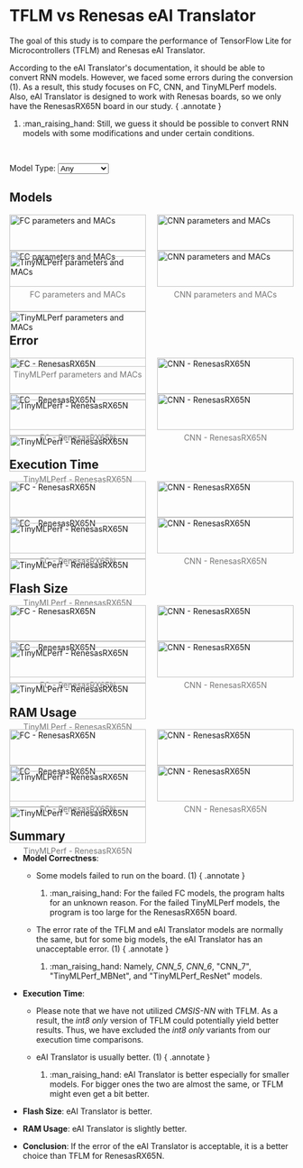 # TFLM vs Renesas eAI Translator

The goal of this study is to compare the performance of TensorFlow Lite for Microcontrollers (TFLM) and Renesas eAI Translator.

According to the eAI Translator's documentation, it should be able to convert RNN models. However, we faced some errors during the conversion (1). As a result, this study focuses on FC, CNN, and TinyMLPerf models. Also, eAI Translator is designed to work with Renesas boards, so we only have the RenesasRX65N board in our study.
{ .annotate }

1.  :man_raising_hand: Still, we guess it should be possible to convert RNN models with some modifications and under certain conditions.

<br/>

Model Type:
<select id="modelTypeSelect">
    <option value="Any">Any</option>
    <option value="FC">FC</option>
    <option value="CNN">CNN</option>
    <option value="TinyMLPerf">TinyMLPerf</option>
</select>

## Models

<div class="image-container">
<figure markdown="span" class="FC Renesas">
    <img src="../../figures/results/TFLM vs eAI Translator/TFLM vs eAI Translator - FC - Renesas/params_MACs.png#only-light" alt="FC parameters and MACs">
    <img src="../../figures/results/TFLM vs eAI Translator/TFLM vs eAI Translator - FC - Renesas/dark/params_MACs.png#only-dark" alt="FC parameters and MACs">
    <figcaption>FC parameters and MACs</figcaption>
</figure>

<figure markdown="span" class="CNN Renesas">
    <img src="../../figures/results/TFLM vs eAI Translator/TFLM vs eAI Translator - CNN - Renesas/params_MACs.png#only-light" alt="CNN parameters and MACs">
    <img src="../../figures/results/TFLM vs eAI Translator/TFLM vs eAI Translator - CNN - Renesas/dark/params_MACs.png#only-dark" alt="CNN parameters and MACs">
    <figcaption>CNN parameters and MACs</figcaption>
</figure>

<figure markdown="span" class="TinyMLPerf Renesas">
    <img src="../../figures/results/TFLM vs eAI Translator/TFLM vs eAI Translator - TinyMLPerf - Renesas/params_MACs.png#only-light" alt="TinyMLPerf parameters and MACs">
    <img src="../../figures/results/TFLM vs eAI Translator/TFLM vs eAI Translator - TinyMLPerf - Renesas/dark/params_MACs.png#only-dark" alt="TinyMLPerf parameters and MACs">
    <figcaption>TinyMLPerf parameters and MACs</figcaption>
</figure>
</div>

## Error

<div class="image-container">
<figure markdown="span" class="FC Renesas">
    <img src="../../figures/results/TFLM vs eAI Translator/TFLM vs eAI Translator - FC - Renesas/error.png#only-light" alt="FC - RenesasRX65N">
    <img src="../../figures/results/TFLM vs eAI Translator/TFLM vs eAI Translator - FC - Renesas/dark/error.png#only-dark" alt="FC - RenesasRX65N">
    <figcaption>FC - RenesasRX65N</figcaption>
</figure>

<figure markdown="span" class="CNN Renesas">
    <img src="../../figures/results/TFLM vs eAI Translator/TFLM vs eAI Translator - CNN - Renesas/error.png#only-light" alt="CNN - RenesasRX65N">
    <img src="../../figures/results/TFLM vs eAI Translator/TFLM vs eAI Translator - CNN - Renesas/dark/error.png#only-dark" alt="CNN - RenesasRX65N">
    <figcaption>CNN - RenesasRX65N</figcaption>
</figure>

<figure markdown="span" class="TinyMLPerf Renesas">
    <img src="../../figures/results/TFLM vs eAI Translator/TFLM vs eAI Translator - TinyMLPerf - Renesas/error.png#only-light" alt="TinyMLPerf - RenesasRX65N">
    <img src="../../figures/results/TFLM vs eAI Translator/TFLM vs eAI Translator - TinyMLPerf - Renesas/dark/error.png#only-dark" alt="TinyMLPerf - RenesasRX65N">
    <figcaption>TinyMLPerf - RenesasRX65N</figcaption>
</figure>
</div>

## Execution Time

<div class="image-container">
<figure markdown="span" class="FC Renesas">
    <img src="../../figures/results/TFLM vs eAI Translator/TFLM vs eAI Translator - FC - Renesas/exe.png#only-light" alt="FC - RenesasRX65N">
    <img src="../../figures/results/TFLM vs eAI Translator/TFLM vs eAI Translator - FC - Renesas/dark/exe.png#only-dark" alt="FC - RenesasRX65N">
    <figcaption>FC - RenesasRX65N</figcaption>
</figure>

<figure markdown="span" class="CNN Renesas">
    <img src="../../figures/results/TFLM vs eAI Translator/TFLM vs eAI Translator - CNN - Renesas/exe.png#only-light" alt="CNN - RenesasRX65N">
    <img src="../../figures/results/TFLM vs eAI Translator/TFLM vs eAI Translator - CNN - Renesas/dark/exe.png#only-dark" alt="CNN - RenesasRX65N">
    <figcaption>CNN - RenesasRX65N</figcaption>
</figure>

<figure markdown="span" class="TinyMLPerf Renesas">
    <img src="../../figures/results/TFLM vs eAI Translator/TFLM vs eAI Translator - TinyMLPerf - Renesas/exe.png#only-light" alt="TinyMLPerf - RenesasRX65N">
    <img src="../../figures/results/TFLM vs eAI Translator/TFLM vs eAI Translator - TinyMLPerf - Renesas/dark/exe.png#only-dark" alt="TinyMLPerf - RenesasRX65N">
    <figcaption>TinyMLPerf - RenesasRX65N</figcaption>
</figure>
</div>

## Flash Size

<div class="image-container">
<figure markdown="span" class="FC Renesas">
    <img src="../../figures/results/TFLM vs eAI Translator/TFLM vs eAI Translator - FC - Renesas/flash.png#only-light" alt="FC - RenesasRX65N">
    <img src="../../figures/results/TFLM vs eAI Translator/TFLM vs eAI Translator - FC - Renesas/dark/flash.png#only-dark" alt="FC - RenesasRX65N">
    <figcaption>FC - RenesasRX65N</figcaption>
</figure>

<figure markdown="span" class="CNN Renesas">
    <img src="../../figures/results/TFLM vs eAI Translator/TFLM vs eAI Translator - CNN - Renesas/flash.png#only-light" alt="CNN - RenesasRX65N">
    <img src="../../figures/results/TFLM vs eAI Translator/TFLM vs eAI Translator - CNN - Renesas/dark/flash.png#only-dark" alt="CNN - RenesasRX65N">
    <figcaption>CNN - RenesasRX65N</figcaption>
</figure>

<figure markdown="span" class="TinyMLPerf Renesas">
    <img src="../../figures/results/TFLM vs eAI Translator/TFLM vs eAI Translator - TinyMLPerf - Renesas/flash.png#only-light" alt="TinyMLPerf - RenesasRX65N">
    <img src="../../figures/results/TFLM vs eAI Translator/TFLM vs eAI Translator - TinyMLPerf - Renesas/dark/flash.png#only-dark" alt="TinyMLPerf - RenesasRX65N">
    <figcaption>TinyMLPerf - RenesasRX65N</figcaption>
</figure>
</div>

## RAM Usage

<div class="image-container">
<figure markdown="span" class="FC Renesas">
    <img src="../../figures/results/TFLM vs eAI Translator/TFLM vs eAI Translator - FC - Renesas/ram.png#only-light" alt="FC - RenesasRX65N">
    <img src="../../figures/results/TFLM vs eAI Translator/TFLM vs eAI Translator - FC - Renesas/dark/ram.png#only-dark" alt="FC - RenesasRX65N">
    <figcaption>FC - RenesasRX65N</figcaption>
</figure>

<figure markdown="span" class="CNN Renesas">
    <img src="../../figures/results/TFLM vs eAI Translator/TFLM vs eAI Translator - CNN - Renesas/ram.png#only-light" alt="CNN - RenesasRX65N">
    <img src="../../figures/results/TFLM vs eAI Translator/TFLM vs eAI Translator - CNN - Renesas/dark/ram.png#only-dark" alt="CNN - RenesasRX65N">
    <figcaption>CNN - RenesasRX65N</figcaption>
</figure>

<figure markdown="span" class="TinyMLPerf Renesas">
    <img src="../../figures/results/TFLM vs eAI Translator/TFLM vs eAI Translator - TinyMLPerf - Renesas/ram.png#only-light" alt="TinyMLPerf - RenesasRX65N">
    <img src="../../figures/results/TFLM vs eAI Translator/TFLM vs eAI Translator - TinyMLPerf - Renesas/dark/ram.png#only-dark" alt="TinyMLPerf - RenesasRX65N">
    <figcaption>TinyMLPerf - RenesasRX65N</figcaption>
</figure>
</div>

## Summary

- **Model Correctness**:
    - Some models failed to run on the board. (1)
    { .annotate }

        1.  :man_raising_hand: For the failed FC models, the program halts for an unknown reason. For the failed TinyMLPerf models, the program is too large for the RenesasRX65N board.

    - The error rate of the TFLM and eAI Translator models are normally the same, but for some big models, the eAI Translator has an unacceptable error. (1)
    { .annotate }

        1.  :man_raising_hand: Namely, *CNN_5*, *CNN_6*, "CNN_7", "TinyMLPerf_MBNet", and "TinyMLPerf_ResNet" models.

- **Execution Time**:
    - Please note that we have not utilized *CMSIS-NN* with TFLM. As a result, the *int8 only* version of TFLM could potentially yield better results. Thus, we have excluded the *int8 only* variants from our execution time comparisons.

    - eAI Translator is usually better. (1)
    { .annotate }

        1.  :man_raising_hand: eAI Translator is better especially for smaller models. For bigger ones the two are almost the same, or TFLM might even get a bit better.

- **Flash Size**: eAI Translator is better.

- **RAM Usage**: eAI Translator is slightly better.

- **Conclusion**: If the error of the eAI Translator is acceptable, it is a better choice than TFLM for RenesasRX65N.


<style>
    .image-container {
        display: flex;
        flex-wrap: wrap;        /* Allow images and captions to wrap onto the next line */
        justify-content: space-between;
    }

    .image-container figure {
        width: 48%;
        margin: 0 0 10px 0;     /* Bottom margin to provide space between rows */
    }

    .image-container img {
        width: 100%;
        display: block;
    }

    .image-container figcaption {
        text-align: center;
        font-size: 14px;
        color: rgb(117, 117, 117);
        margin-top: 5px;
    }

    .image-container figcaption:hover {
        color: rgb(186, 104, 200);
    }
</style>


<script>
    function filterFigures() {
        var selectedModelType = document.getElementById('modelTypeSelect').value;
        var figures = document.querySelectorAll('figure');

        figures.forEach(function(figure) {
            var matchesModelType = selectedModelType === 'Any' || figure.classList.contains(selectedModelType);

            if (matchesModelType) {
                figure.style.display = 'block';
            } else {
                figure.style.display = 'none';
            }
        });
    }

    document.getElementById('modelTypeSelect').addEventListener('change', filterFigures);

    filterFigures();    // Call the function initially to apply any default filtering
</script>
